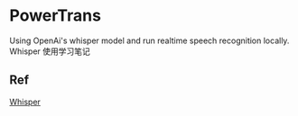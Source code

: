# PowerTrans

Using OpenAi's whisper model and run realtime speech recognition locally.  
Whisper 使用学习笔记

## Ref

[Whisper](https://github.com/openai/whisper)
